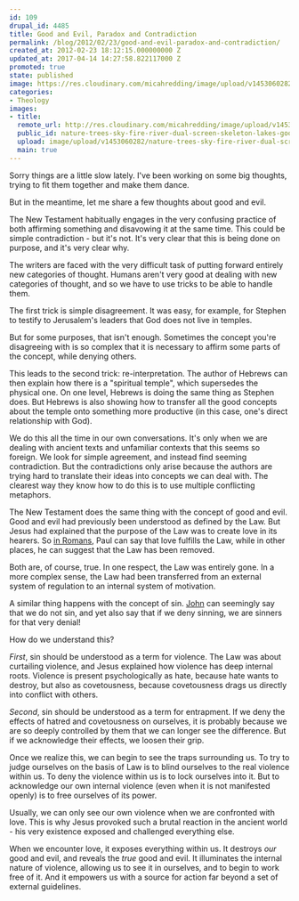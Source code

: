 ```yaml
---
id: 109
drupal_id: 4485
title: Good and Evil, Paradox and Contradiction
permalink: /blog/2012/02/23/good-and-evil-paradox-and-contradiction/
created_at: 2012-02-23 18:12:15.000000000 Z
updated_at: 2017-04-14 14:27:58.822117000 Z
promoted: true
state: published
image: https://res.cloudinary.com/micahredding/image/upload/v1453060282/nature-trees-sky-fire-river-dual-screen-skeleton-lakes-good-vs.-evil-wallpaper.jpg
categories:
- Theology
images:
- title: 
  remote_url: http://res.cloudinary.com/micahredding/image/upload/v1453060282/nature-trees-sky-fire-river-dual-screen-skeleton-lakes-good-vs.-evil-wallpaper.jpg
  public_id: nature-trees-sky-fire-river-dual-screen-skeleton-lakes-good-vs.-evil-wallpaper
  upload: image/upload/v1453060282/nature-trees-sky-fire-river-dual-screen-skeleton-lakes-good-vs.-evil-wallpaper.jpg
  main: true
---
```

Sorry things are a little slow lately. I've been working on some big thoughts, trying to fit them together and make them dance.

But in the meantime, let me share a few thoughts about good and evil.

The New Testament habitually engages in the very confusing practice of both affirming something and disavowing it at the same time. This could be simple contradiction - but it's not. It's very clear that this is being done on purpose, and it's very clear why.

The writers are faced with the very difficult task of putting forward entirely new categories of thought. Humans aren't very good at dealing with new categories of thought, and so we have to use tricks to be able to handle them.

The first trick is simple disagreement. It was easy, for example, for Stephen to testify to Jerusalem's leaders that God does not live in temples. 

But for some purposes, that isn't enough. Sometimes the concept you're disagreeing with is so complex that it is necessary to affirm some parts of the concept, while denying others. 

This leads to the second trick: re-interpretation. The author of Hebrews can then explain how there is a "spiritual temple", which supersedes the physical one. On one level, Hebrews is doing the same thing as Stephen does. But Hebrews is also showing how to transfer all the good concepts about the temple onto something more productive (in this case, one's direct relationship with God).

We do this all the time in our own conversations. It's only when we are dealing with ancient texts and unfamiliar contexts that this seems so foreign. We look for simple agreement, and instead find seeming contradiction. But the contradictions only arise because the authors are trying hard to translate their ideas into concepts we can deal with. The clearest way they know how to do this is to use multiple conflicting metaphors.

The New Testament does the same thing with the concept of good and evil. Good and evil had previously been understood as defined by the Law. But Jesus had explained that the purpose of the Law was to create love in its hearers. So [in Romans](http://biblia.com/bible/esv/Ro13.8), Paul can say that love fulfills the Law, while in other places, he can suggest that the Law has been removed.

Both are, of course, true. In one respect, the Law was entirely gone. In a more complex sense, the Law had been transferred from an external system of regulation to an internal system of motivation.

A similar thing happens with the concept of sin. [John](http://biblia.com/bible/esv/1Jn1.1-10) can seemingly say that we do not sin, and yet also say that if we deny sinning, we are sinners for that very denial!

How do we understand this? 

*First*, sin should be understood as a term for violence. The Law was about curtailing violence, and Jesus explained how violence has deep internal roots. Violence is present psychologically as hate, because hate wants to destroy, but also as covetousness, because covetousness drags us directly into conflict with others. 

*Second*, sin should be understood as a term for entrapment. If we deny the effects of hatred and covetousness on ourselves, it is probably because we are so deeply controlled by them that we can longer see the difference. But if we acknowledge their effects, we loosen their grip. 

Once we realize this, we can begin to see the traps surrounding us. To try to judge ourselves on the basis of Law is to blind ourselves to the real violence within us. To deny the violence within us is to lock ourselves into it. But to acknowledge our own internal violence (even when it is not manifested openly) is to free ourselves of its power.

Usually, we can only see our own violence when we are confronted with love. This is why Jesus provoked such a brutal reaction in the ancient world - his very existence exposed and challenged everything else. 

When we encounter love, it exposes everything within us. It destroys *our* good and evil, and reveals the *true* good and evil. It illuminates the internal nature of violence, allowing us to see it in ourselves, and to begin to work free of it. And it empowers us with a source for action far beyond a set of external guidelines. 

